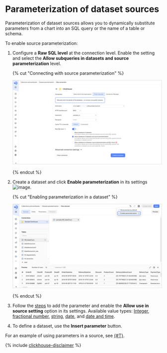 # Parameterization of dataset sources

Parameterization of dataset sources allows you to dynamically substitute parameters from a chart into an SQL query or the name of a table or schema.

To enable source parameterization:

1. Configure a **Raw SQL level** at the connection level. Enable the setting and select the **Allow subqueries in datasets and source parameterization** level.

   {% cut "Connecting with source parameterization" %}

   ![create-connection](../../_assets/datalens/operations/connection/create-sample-connection-parametrization.png)

   {% endcut %}

1. Create a dataset and click **Enable parameterization** in its settings ![image](../../_assets/console-icons/gear.svg).

   {% cut "Enabling parameterization in a dataset" %}

   ![image](../../_assets/datalens/dataset-parametrization/dataset-parametrization-on.png)

   {% endcut %}

1. Follow the [steps](./create-dataset.md#add-parameters) to add the parameter and enable the **Allow use in source setting** option in its settings. Available value types: [Integer](./data-types.md#integer), [fractional number](./data-types.md#float), [string](./data-types.md#string), [date](./data-types.md#date), and [date and time](./data-types.md#datetime).
1. To define a dataset, use the **Insert parameter** button.



For an example of using parameters in a source, see [{#T}](../tutorials/data-from-ch-dataset-parametrization.md).

   
{% include [clickhouse-disclaimer](../../_includes/clickhouse-disclaimer.md) %}